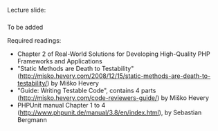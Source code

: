 Lecture slide:
#####
To be added

Required readings:
- Chapter 2 of Real-World Solutions for Developing High-Quality PHP Frameworks and Applications
- "Static Methods are Death to Testability" (http://misko.hevery.com/2008/12/15/static-methods-are-death-to-testability/) by Miško Hevery
- "Guide: Writing Testable Code", contains 4 parts (http://misko.hevery.com/code-reviewers-guide/) by Miško Hevery
- PHPUnit manual Chapter 1 to 4 (http://www.phpunit.de/manual/3.8/en/index.html), by Sebastian Bergmann
